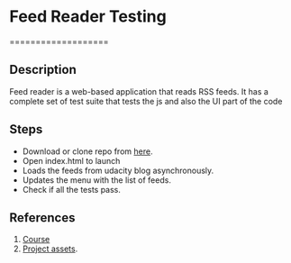 # Feed Reader Testing
  ===================

## Description
Feed reader is  a web-based application that reads RSS feeds. It has a complete set of test suite that tests the js and also the UI part of the code

## Steps
 - Download or clone repo from [here](https://github.com/ishwarya01/FeedReader.git).
 - Open index.html to launch
 - Loads the feeds from udacity blog asynchronously.
 - Updates the menu with the list of feeds.
 - Check if all the tests pass.

## References

1. [Course](https://www.udacity.com/course/ud549)
2. [Project assets](http://github.com/udacity/frontend-nanodegree-feedreader).
